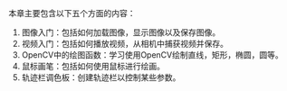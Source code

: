 
本章主要包含以下五个方面的内容：

1. 图像入门：包括如何加载图像，显示图像以及保存图像。
2. 视频入门：包括如何播放视频，从相机中捕获视频并保存。
3. OpenCV中的绘图函数：学习使用OpenCV绘制直线，矩形，椭圆，圆等。
4. 鼠标画笔：包括如何使用鼠标进行绘画。
5. 轨迹栏调色板：创建轨迹栏以控制某些参数。
